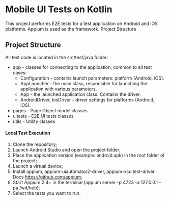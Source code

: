 # Mobile UI Tests on Kotlin

This project performs E2E tests for a test application on Android and iOS platforms. Appium is used as the framework.
Project Structure

## Project Structure

All test code is located in the src/test/java folder:

* app - classes for connecting to the application, common to all test cases:
    * Configuration - contains launch parameters: platform (Android, iOS).
    * AppLauncher - the main class, responsible for launching the application with various parameters.
    * App - the launched application class. Contains the driver.
    * AndroidDriver, IosDriver - driver settings for platforms (Android, iOS).
* pages - Page Object model classes
* uitests - E2E UI tests classes
* utils - Utility classes

#### Local Test Execution

1. Clone the repository;
2. Launch Android Studio and open the project folder;
3. Place the application version (example: android.apk) in the root folder of the project;
4. Launch a virtual device;
5. Install appium, appium-uiautomator2-driver, appium-xcuitest-driver. Docs https://github.com/appium;
6. Start Appium 2.4+ in the terminal (appium server -p 4723 -a 127.0.0.1 -pa /wd/hub);
7. Select the tests you want to run.